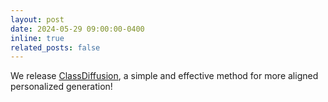 ```yaml
---
layout: post
date: 2024-05-29 09:00:00-0400
inline: true
related_posts: false
---
```


We release [ClassDiffusion](https://arxiv.org/abs/2405.17532), a simple and effective method for more aligned personalized generation!
